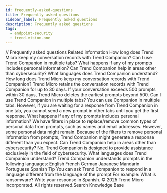 ```yaml
---
id: frequently-asked-questions
title: Frequently asked questions
sidebar_label: Frequently asked questions
description: Frequently asked questions
tags:
  - endpoint-security
  - trend-vision-one
---
```


/*<![CDATA[*/ $('#title').html($('meta[name=map-description]').attr('content')); /*]]>*/ Frequently asked questions Related information How long does Trend Micro keep my conversation records with Trend Companion? Can I use Trend Companion in multiple tabs? What happens if any of my prompts includes personal information? Can Trend Companion help in areas other than cybersecurity? What languages does Trend Companion understand? How long does Trend Micro keep my conversation records with Trend Companion? Trend Micro retains the conversation records with Trend Companion for up to 30 days. If your conversation exceeds 500 prompts within 30 days, Trend Micro deletes the earliest prompts beyond 500. Can I use Trend Companion in multiple tabs? You can use Companion in multiple tabs. However, if you are waiting for a response from Trend Companion in one tab, you cannot send a new prompt in other tabs until you get the first response. What happens if any of my prompts includes personal information? We have filters in place to replace/remove common types of personal data from prompts, such as names and email addresses. However, some personal data might remain. Because of the filters to remove personal information from prompts, Trend Companion might generate a response different than you expect. Can Trend Companion help in areas other than cybersecurity? No. Trend Companion is designed to provide assistance exclusively in the field of cybersecurity. What languages does Trend Companion understand? Trend Companion understands prompts in the following languages: English French German Japanese Mandarin Portuguese Spanish Tip You can ask Trend Companion to respond in a language different from the language of the prompt For example: What is ransomware? Write your response in Spanish. © 2025 Trend Micro Incorporated. All rights reserved.Search Knowledge Base
